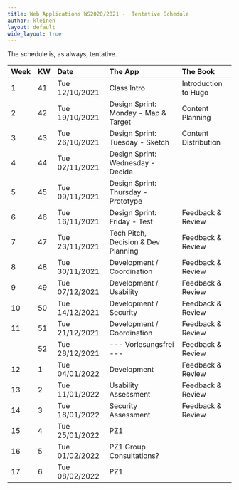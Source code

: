 ```yaml
---
title: Web Applications WS2020/2021 -  Tentative Schedule
author: kleinen
layout: default
wide_layout: true
---
```


The schedule is, as always, tentative.

| Week | KW | Date           | The App                              | The Book |
|:-----|:---|:---------------|:-------------------------------------|:---------|
| 1    | 41 | Tue 12/10/2021 | Class Intro                          | Introduction to Hugo |
| 2    | 42 | Tue 19/10/2021 | Design Sprint: Monday - Map & Target | Content Planning |
| 3    | 43 | Tue 26/10/2021 | Design Sprint: Tuesday - Sketch      | Content Distribution |
| 4    | 44 | Tue 02/11/2021 | Design Sprint: Wednesday - Decide    |          |
| 5    | 45 | Tue 09/11/2021 | Design Sprint: Thursday - Prototype  |          |
| 6    | 46 | Tue 16/11/2021 | Design Sprint: Friday - Test         | Feedback & Review |
| 7    | 47 | Tue 23/11/2021 | Tech Pitch, Decision &  Dev Planning | Feedback & Review |
| 8    | 48 | Tue 30/11/2021 | Development / Coordination           | Feedback & Review |
| 9    | 49 | Tue 07/12/2021 | Development / Usability              | Feedback & Review |
| 10   | 50 | Tue 14/12/2021 | Development / Security               | Feedback & Review |
| 11   | 51 | Tue 21/12/2021 | Development / Coordination           | Feedback & Review |
|      | 52 | Tue 28/12/2021 | --- Vorlesungsfrei  ---              | Feedback & Review |
| 12   | 1  | Tue 04/01/2022 | Development                          | Feedback & Review |
| 13   | 2  | Tue 11/01/2022 | Usability Assessment                 | Feedback & Review |
| 14   | 3  | Tue 18/01/2022 | Security Assessment                  | Feedback & Review |
| 15   | 4  | Tue 25/01/2022 | PZ1                                  |          |
| 16   | 5  | Tue 01/02/2022 | PZ1      Group Consultations?        |          |
| 17   | 6  | Tue 08/02/2022 | PZ1                                  |          |
